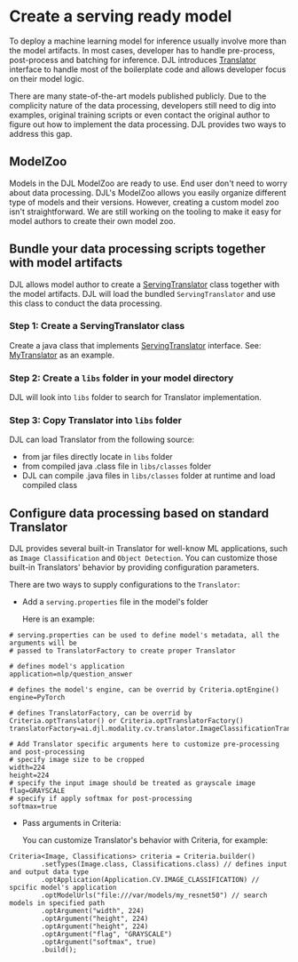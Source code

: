 # Create a serving ready model

To deploy a machine learning model for inference usually involve more than the model artifacts. In
most cases, developer has to handle pre-process, post-process and batching for inference. DJL
introduces [Translator](https://javadoc.io/doc/ai.djl/api/latest/ai/djl/translate/Translator.html)
interface to handle most of the boilerplate code and allows developer focus on their model logic.

There are many state-of-the-art models published publicly. Due to the complicity nature of the data
processing, developers still need to dig into examples, original training scripts or even contact
the original author to figure out how to implement the data processing. DJL provides two ways to
address this gap.

## ModelZoo
Models in the DJL ModelZoo are ready to use. End user don't need to worry about data processing.
DJL's ModelZoo allows you easily organize different type of models and their versions.
However, creating a custom model zoo isn't straightforward. We are still working on the tooling to
make it easy for model authors to create their own model zoo.

## Bundle your data processing scripts together with model artifacts
DJL allows model author to create a [ServingTranslator](https://javadoc.io/doc/ai.djl/api/latest/ai/djl/translate/ServingTranslator.html)
class together with the model artifacts. DJL will load the bundled `ServingTranslator` and use
this class to conduct the data processing.

### Step 1: Create a ServingTranslator class
Create a java class that implements [ServingTranslator](https://javadoc.io/doc/ai.djl/api/latest/ai/djl/translate/ServingTranslator.html)
interface. See: [MyTranslator](https://github.com/deepjavalibrary/djl/blob/master/integration/src/test/translator/MyTranslator.java) as an example.

### Step 2: Create a `libs` folder in your model directory
DJL will look into `libs` folder to search for Translator implementation.

### Step 3: Copy Translator into `libs` folder
DJL can load Translator from the following source:

- from jar files directly locate in `libs` folder
- from compiled java .class file in `libs/classes` folder
- DJL can compile .java files in `libs/classes` folder at runtime and load compiled class

## Configure data processing based on standard Translator
DJL provides several built-in Translator for well-know ML applications, such as `Image Classification`
and `Object Detection`. You can customize those built-in Translators' behavior by providing
configuration parameters.

There are two ways to supply configurations to the `Translator`:

- Add a `serving.properties` file in the model's folder

    Here is an example:

```
# serving.properties can be used to define model's metadata, all the arguments will be
# passed to TranslatorFactory to create proper Translator

# defines model's application
application=nlp/question_answer

# defines the model's engine, can be overrid by Criteria.optEngine()
engine=PyTorch

# defines TranslatorFactory, can be overrid by Criteria.optTranslator() or Criteria.optTranslatorFactory()
translatorFactory=ai.djl.modality.cv.translator.ImageClassificationTranslatorFactory

# Add Translator specific arguments here to customize pre-processing and post-processing
# specify image size to be cropped
width=224
height=224
# specify the input image should be treated as grayscale image
flag=GRAYSCALE
# specify if apply softmax for post-processing
softmax=true
```

- Pass arguments in Criteria:

    You can customize Translator's behavior with Criteria, for example:

```
Criteria<Image, Classifications> criteria = Criteria.builder()
        .setTypes(Image.class, Classifications.class) // defines input and output data type
        .optApplication(Application.CV.IMAGE_CLASSIFICATION) // spcific model's application
        .optModelUrls("file:///var/models/my_resnet50") // search models in specified path
        .optArgument("width", 224)
        .optArgument("height", 224)
        .optArgument("height", 224)
        .optArgument("flag", "GRAYSCALE")
        .optArgument("softmax", true)
        .build();
```
